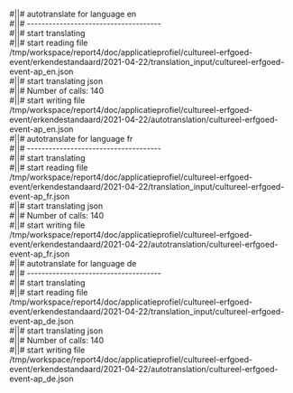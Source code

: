 #||# autotranslate for language en  
#||# -------------------------------------  
#||# start translating  
#||# start reading file /tmp/workspace/report4/doc/applicatieprofiel/cultureel-erfgoed-event/erkendestandaard/2021-04-22/translation_input/cultureel-erfgoed-event-ap_en.json  
#||# start translating json  
#||# Number of calls: 140  
#||# start writing file /tmp/workspace/report4/doc/applicatieprofiel/cultureel-erfgoed-event/erkendestandaard/2021-04-22/autotranslation/cultureel-erfgoed-event-ap_en.json  
#||# autotranslate for language fr  
#||# -------------------------------------  
#||# start translating  
#||# start reading file /tmp/workspace/report4/doc/applicatieprofiel/cultureel-erfgoed-event/erkendestandaard/2021-04-22/translation_input/cultureel-erfgoed-event-ap_fr.json  
#||# start translating json  
#||# Number of calls: 140  
#||# start writing file /tmp/workspace/report4/doc/applicatieprofiel/cultureel-erfgoed-event/erkendestandaard/2021-04-22/autotranslation/cultureel-erfgoed-event-ap_fr.json  
#||# autotranslate for language de  
#||# -------------------------------------  
#||# start translating  
#||# start reading file /tmp/workspace/report4/doc/applicatieprofiel/cultureel-erfgoed-event/erkendestandaard/2021-04-22/translation_input/cultureel-erfgoed-event-ap_de.json  
#||# start translating json  
#||# Number of calls: 140  
#||# start writing file /tmp/workspace/report4/doc/applicatieprofiel/cultureel-erfgoed-event/erkendestandaard/2021-04-22/autotranslation/cultureel-erfgoed-event-ap_de.json  
